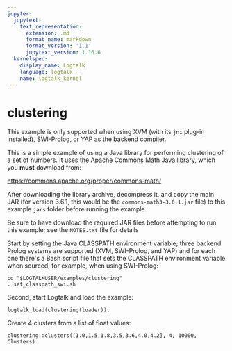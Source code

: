 ```yaml
---
jupyter:
  jupytext:
    text_representation:
      extension: .md
      format_name: markdown
      format_version: '1.1'
      jupytext_version: 1.16.6
  kernelspec:
    display_name: Logtalk
    language: logtalk
    name: logtalk_kernel
---
```


<!--
________________________________________________________________________

This file is part of Logtalk <https://logtalk.org/>  
SPDX-FileCopyrightText: 1998-2025 Paulo Moura <pmoura@logtalk.org>  
SPDX-License-Identifier: Apache-2.0

Licensed under the Apache License, Version 2.0 (the "License");
you may not use this file except in compliance with the License.
You may obtain a copy of the License at

    http://www.apache.org/licenses/LICENSE-2.0

Unless required by applicable law or agreed to in writing, software
distributed under the License is distributed on an "AS IS" BASIS,
WITHOUT WARRANTIES OR CONDITIONS OF ANY KIND, either express or implied.
See the License for the specific language governing permissions and
limitations under the License.
________________________________________________________________________
-->

# clustering

This example is only supported when using XVM (with its `jni` plug-in
installed), SWI-Prolog, or YAP as the backend compiler.

This is a simple example of using a Java library for performing clustering
of a set of numbers. It uses the Apache Commons Math Java library, which
you **must** download from:

https://commons.apache.org/proper/commons-math/

After downloading the library archive, decompress it, and copy the main
JAR (for version 3.6.1, this would be the `commons-math3-3.6.1.jar` file)
to this example `jars` folder before running the example.

Be sure to have download the required JAR files before attempting to
run this example; see the `NOTES.txt` file for details

Start by setting the Java CLASSPATH environment variable; three backend
Prolog systems are supported (XVM, SWI-Prolog, and YAP) and for each one
there's a Bash script file that sets the CLASSPATH environment variable
when sourced; for example, when using SWI-Prolog:

	cd "$LOGTALKUSER/examples/clustering"
	. set_classpath_swi.sh


Second, start Logtalk and load the example:

```logtalk
logtalk_load(clustering(loader)).
```


Create 4 clusters from a list of float values:

```logtalk
clustering::clusters([1.0,1.5,1.8,3.5,3.6,4.0,4.2], 4, 10000, Clusters).
```

<!--
Clusters = [[3.5, 3.6], [1.5, 1.8], [4.0, 4.2], [1.0]].
-->
